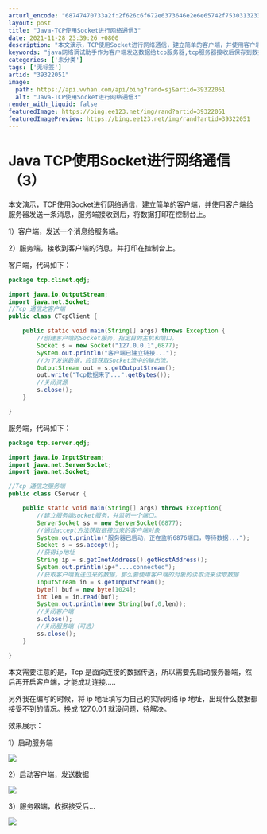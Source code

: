```yaml
---
arturl_encode: "68747470733a2f:2f626c6f672e6373646e2e6e65742f75303132333339373433:2f61727469636c652f64657461696c732f3339333232303531"
layout: post
title: "Java-TCP使用Socket进行网络通信3"
date: 2021-11-28 23:39:26 +0800
description: "本文演示，TCP使用Socket进行网络通信，建立简单的客户端，并使用客户端给服务器发送一条消息，服"
keywords: "java网络调试助手作为客户端发送数据给tcp服务器,tcp服务器接收后保存到数据库表"
categories: ['未分类']
tags: ['无标签']
artid: "39322051"
image:
  path: https://api.vvhan.com/api/bing?rand=sj&artid=39322051
  alt: "Java-TCP使用Socket进行网络通信3"
render_with_liquid: false
featuredImage: https://bing.ee123.net/img/rand?artid=39322051
featuredImagePreview: https://bing.ee123.net/img/rand?artid=39322051
---
```


# Java TCP使用Socket进行网络通信（3）

本文演示，TCP使用Socket进行网络通信，建立简单的客户端，并使用客户端给服务器发送一条消息，服务端接收到后，将数据打印在控制台上。

1）客户端，发送一个消息给服务端。

2）服务端，接收到客户端的消息，并打印在控制台上。

客户端，代码如下：

```java
package tcp.clinet.qdj;

import java.io.OutputStream;
import java.net.Socket;
//Tcp 通信之客户端
public class CTcpClient {

    public static void main(String[] args) throws Exception {
    	//创建客户端的Socket服务，指定目的主机和端口。
    	Socket s = new Socket("127.0.0.1",6877);
    	System.out.println("客户端已建立链接...");
    	//为了发送数据，应该获取Socket流中的输出流。
    	OutputStream out = s.getOutputStream();
    	out.write("Tcp数据来了...".getBytes());
    	//关闭资源
    	s.close();
    }

}
```

服务端，代码如下：

```java
package tcp.server.qdj;

import java.io.InputStream;
import java.net.ServerSocket;
import java.net.Socket;

//Tcp 通信之服务端
public class CServer {

    public static void main(String[] args) throws Exception{
    	//建立服务端socket服务，并监听一个端口。
    	ServerSocket ss = new ServerSocket(6877);
    	//通过accept方法获取链接过来的客户端对象
    	System.out.println("服务器已启动，正在监听6876端口，等待数据...");
    	Socket s = ss.accept();
    	//获得ip地址
    	String ip = s.getInetAddress().getHostAddress();
    	System.out.println(ip+"....connected");
    	//获取客户端发送过来的数据，那么要使用客户端的对象的读取流来读取数据
    	InputStream in = s.getInputStream();
    	byte[] buf = new byte[1024];
    	int len = in.read(buf);
    	System.out.println(new String(buf,0,len));
    	//关闭客户端
    	s.close();
    	//关闭服务端（可选）
    	ss.close();
    }

}
```

本文需要注意的是，Tcp 是面向连接的数据传送，所以需要先启动服务器端，然后再开启客户端，才能成功连接.....

另外我在编写的时候，将 ip 地址填写为自己的实际网络 ip 地址，出现什么数据都接受不到的情况。换成 127.0.0.1 就没问题，待解决。

效果展示：

1）启动服务端

![](https://img-blog.csdn.net/20140916193709687)

2）启动客户端，发送数据

![](https://img-blog.csdn.net/20140916193943275)

3）服务器端，收据接受后...

![](https://img-blog.csdn.net/20140916194013133)